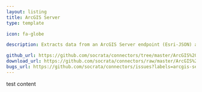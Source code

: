 ```yaml
---
layout: listing
title: ArcGIS Server
type: template

icon: fa-globe

description: Extracts data from an ArcGIS Server endpoint (Esri-JSON) and publishes it to Socrata.

github_url: https://github.com/socrata/connectors/tree/master/ArcGIS%20Server
download_url: https://github.com/socrata/connectors/raw/master/ArcGIS%20Server/ArcGIS%20Server2Socrata.fmwt
bugs_url: https://github.com/socrata/connectors/issues?labels=arcgis-server&state=open
---
```


test content